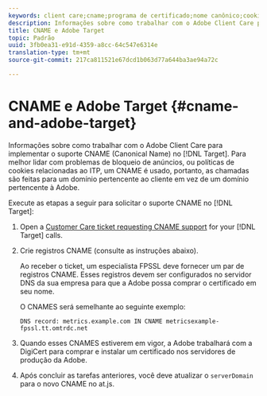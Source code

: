 ```yaml
---
keywords: client care;cname;programa de certificado;nome canônico;cookies;certificado;amc;certificado gerenciado da adobe
description: Informações sobre como trabalhar com o Adobe Client Care para implementar o suporte CNAME (Canonical Name) no Adobe Target.
title: CNAME e Adobe Target
topic: Padrão
uuid: 3fb0ea31-e91d-4359-a8cc-64c547e6314e
translation-type: tm+mt
source-git-commit: 217ca811521e67dcd1b063d77a644ba3ae94a72c

---
```



# CNAME e Adobe Target {#cname-and-adobe-target}

Informações sobre como trabalhar com o Adobe Client Care para implementar o suporte CNAME (Canonical Name) no [!DNL Target]. Para melhor lidar com problemas de bloqueio de anúncios, ou políticas de cookies relacionadas ao ITP, um CNAME é usado, portanto, as chamadas são feitas para um domínio pertencente ao cliente em vez de um domínio pertencente à Adobe.

Execute as etapas a seguir para solicitar o suporte CNAME no [!DNL Target]:

1. Open a [Customer Care ticket requesting CNAME support](/help/cmp-resources-and-contact-information.md#reference_ACA3391A00EF467B87930A450050077C) for your [!DNL Target] calls.

1. Crie registros CNAME (consulte as instruções abaixo).

   Ao receber o ticket, um especialista FPSSL deve fornecer um par de registros CNAME. Esses registros devem ser configurados no servidor DNS da sua empresa para que a Adobe possa comprar o certificado em seu nome.

   O CNAMES será semelhante ao seguinte exemplo:

   `DNS record: metrics.example.com IN CNAME metricsexample-fpssl.tt.omtrdc.net`

1. Quando esses CNAMES estiverem em vigor, a Adobe trabalhará com a DigiCert para comprar e instalar um certificado nos servidores de produção da Adobe.

1. Após concluir as tarefas anteriores, você deve atualizar o `serverDomain` para o novo CNAME no at.js.
